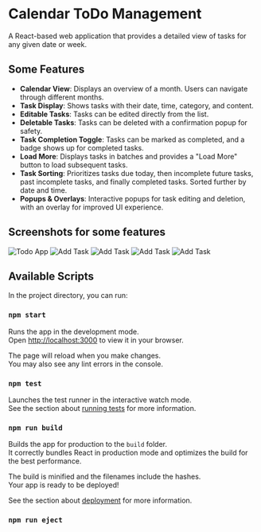 # Calendar ToDo Management

A React-based web application that provides a detailed view of tasks for any given date or week.

## Some Features

- **Calendar View**: Displays an overview of a month. Users can navigate through different months.
- **Task Display**: Shows tasks with their date, time, category, and content.
- **Editable Tasks**: Tasks can be edited directly from the list.
- **Deletable Tasks**: Tasks can be deleted with a confirmation popup for safety.
- **Task Completion Toggle**: Tasks can be marked as completed, and a badge shows up for completed tasks.
- **Load More**: Displays tasks in batches and provides a "Load More" button to load subsequent tasks.
- **Task Sorting**: Prioritizes tasks due today, then incomplete future tasks, past incomplete tasks, and finally completed tasks. Sorted further by date and time.
- **Popups & Overlays**: Interactive popups for task editing and deletion, with an overlay for improved UI experience.

## Screenshots for some features
![Todo App](.https://raw.githubusercontent.com/varunshah3129/calendar-app/main/Todo_1.png)
![Add Task](.https://raw.githubusercontent.com/varunshah3129/calendar-app/main/Todo_2.png)
![Add Task](.https://raw.githubusercontent.com/varunshah3129/calendar-app/main/Todo_3.png)
![Add Task](.https://raw.githubusercontent.com/varunshah3129/calendar-app/main/Todo_4.png)
![Add Task](.https://raw.githubusercontent.com/varunshah3129/calendar-app/main/Todo_5.png)

## Available Scripts

In the project directory, you can run:

### `npm start`

Runs the app in the development mode.\
Open [http://localhost:3000](http://localhost:3000) to view it in your browser.

The page will reload when you make changes.\
You may also see any lint errors in the console.

### `npm test`

Launches the test runner in the interactive watch mode.\
See the section about [running tests](https://facebook.github.io/create-react-app/docs/running-tests) for more information.

### `npm run build`

Builds the app for production to the `build` folder.\
It correctly bundles React in production mode and optimizes the build for the best performance.

The build is minified and the filenames include the hashes.\
Your app is ready to be deployed!

See the section about [deployment](https://facebook.github.io/create-react-app/docs/deployment) for more information.

### `npm run eject`